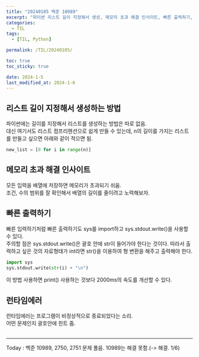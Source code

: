 ```yaml
---
title: "20240105 백준 10989"
excerpt: "파이썬 리스트 길이 지정해서 생성, 메모리 초과 해결 인사이트, 빠른 출력하기, 런타임에러란"
categories:
  - TIL
tags:
  - [TIL, Python]

permalink: /TIL/20240105/

toc: true
toc_sticky: true

date: 2024-1-5
last_modified_at: 2024-1-6
---
```


## 리스트 길이 지정해서 생성하는 방법
파이썬에는 길이를 지정해서 리스트를 생성하는 방법은 따로 없음. <br>
대신 여기서도 리스트 컴프리헨션으로 쉽게 만들 수 있는데, n의 길이를 가지는 리스트를 만들고 싶으면 아래와 같이 적으면 됨.
```python
new_list = [0 for i in range(n)]
```

## 메모리 초과 해결 인사이트
모든 입력을 배열에 저장하면 메모리가 초과되기 쉬움.<br>
조건, 수의 범위를 잘 확인해서 배열의 길이를 줄이려고 노력해보자.

## 빠른 출력하기
빠른 입력하기처럼 빠른 출력하기도 sys를 import하고 sys.stdout.write()을 사용할 수 있다.<br>
주의할 점은 sys.stdout.write()은 괄호 안에 str이 들어가야 한다는 것이다. 따라서 출력하고 싶은 것의 자료형태가 int라면 str()을 이용하여 형 변환을 해주고 출력해야 한다.
```python
import sys
sys.stdout.write(str(i) + "\n")
```
이 방법 사용하면 print() 사용하는 것보다 2000ms의 속도를 개선할 수 있다.

## 런타임에러
런타임에러는 프로그램이 비정상적으로 종료되었다는 소리.<br>
어떤 문제인지 괄호안에 힌트 줌.
<br><br>
<hr>
Today : 백준 10989, 2750, 2751 문제 풀음. 10989는 해결 못함.(-> 해결. 1/6)
